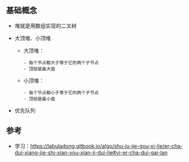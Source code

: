 
## 基础概念

- 堆就是用数组实现的二叉树

- 大顶堆、小顶堆
  - 大顶堆：
    ```
    - 每个节点都大于等于它的两个子节点
    - 顶部是最大值
    ```
  - 小顶堆：
    ```
    - 每个节点都小于等于它的两个子节点
    - 顶部是最小值
    ```


- 优先队列



## 参考
- 学习：https://labuladong.gitbook.io/algo/shu-ju-jie-gou-xi-lie/er-cha-dui-xiang-jie-shi-xian-you-xian-ji-dui-lie#yi-er-cha-dui-gai-lan


